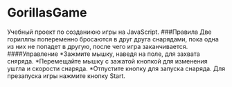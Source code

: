 # GorillasGame
Учебный проект по созданиюю игры на JavaScript.
###Правила
Две горилллы попеременно бросаются в друг друга снарядами, пока одна из них не попадет в другую, после чего игра заканчивается.
####Управление
*Зажмите мышку, наведя на поле, для захвата сняряда.
*Перемещайте мышку с зажатой кнопкой для изменения ушгла и скорости снаряда.
*Отпустите кнопку для запуска снаряда.
Для презапуска игры нажмите кнопку Start.
